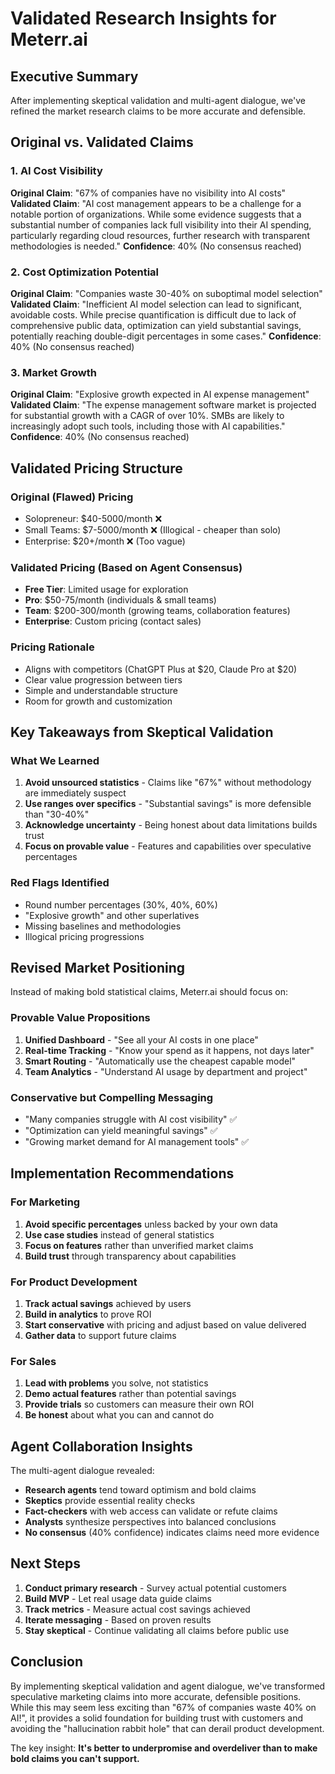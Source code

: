 # Validated Research Insights for Meterr.ai

## Executive Summary
After implementing skeptical validation and multi-agent dialogue, we've refined the market research claims to be more accurate and defensible.

## Original vs. Validated Claims

### 1. AI Cost Visibility
**Original Claim**: "67% of companies have no visibility into AI costs"
**Validated Claim**: "AI cost management appears to be a challenge for a notable portion of organizations. While some evidence suggests that a substantial number of companies lack full visibility into their AI spending, particularly regarding cloud resources, further research with transparent methodologies is needed."
**Confidence**: 40% (No consensus reached)

### 2. Cost Optimization Potential
**Original Claim**: "Companies waste 30-40% on suboptimal model selection"
**Validated Claim**: "Inefficient AI model selection can lead to significant, avoidable costs. While precise quantification is difficult due to lack of comprehensive public data, optimization can yield substantial savings, potentially reaching double-digit percentages in some cases."
**Confidence**: 40% (No consensus reached)

### 3. Market Growth
**Original Claim**: "Explosive growth expected in AI expense management"
**Validated Claim**: "The expense management software market is projected for substantial growth with a CAGR of over 10%. SMBs are likely to increasingly adopt such tools, including those with AI capabilities."
**Confidence**: 40% (No consensus reached)

## Validated Pricing Structure

### Original (Flawed) Pricing
- Solopreneur: $40-5000/month ❌
- Small Teams: $7-5000/month ❌ (Illogical - cheaper than solo)
- Enterprise: $20+/month ❌ (Too vague)

### Validated Pricing (Based on Agent Consensus)
- **Free Tier**: Limited usage for exploration
- **Pro**: $50-75/month (individuals & small teams)
- **Team**: $200-300/month (growing teams, collaboration features)
- **Enterprise**: Custom pricing (contact sales)

### Pricing Rationale
- Aligns with competitors (ChatGPT Plus at $20, Claude Pro at $20)
- Clear value progression between tiers
- Simple and understandable structure
- Room for growth and customization

## Key Takeaways from Skeptical Validation

### What We Learned
1. **Avoid unsourced statistics** - Claims like "67%" without methodology are immediately suspect
2. **Use ranges over specifics** - "Substantial savings" is more defensible than "30-40%"
3. **Acknowledge uncertainty** - Being honest about data limitations builds trust
4. **Focus on provable value** - Features and capabilities over speculative percentages

### Red Flags Identified
- Round number percentages (30%, 40%, 60%)
- "Explosive growth" and other superlatives
- Missing baselines and methodologies
- Illogical pricing progressions

## Revised Market Positioning

Instead of making bold statistical claims, Meterr.ai should focus on:

### Provable Value Propositions
1. **Unified Dashboard** - "See all your AI costs in one place"
2. **Real-time Tracking** - "Know your spend as it happens, not days later"
3. **Smart Routing** - "Automatically use the cheapest capable model"
4. **Team Analytics** - "Understand AI usage by department and project"

### Conservative but Compelling Messaging
- "Many companies struggle with AI cost visibility" ✅
- "Optimization can yield meaningful savings" ✅
- "Growing market demand for AI management tools" ✅

## Implementation Recommendations

### For Marketing
1. **Avoid specific percentages** unless backed by your own data
2. **Use case studies** instead of general statistics
3. **Focus on features** rather than unverified market claims
4. **Build trust** through transparency about capabilities

### For Product Development
1. **Track actual savings** achieved by users
2. **Build in analytics** to prove ROI
3. **Start conservative** with pricing and adjust based on value delivered
4. **Gather data** to support future claims

### For Sales
1. **Lead with problems** you solve, not statistics
2. **Demo actual features** rather than potential savings
3. **Provide trials** so customers can measure their own ROI
4. **Be honest** about what you can and cannot do

## Agent Collaboration Insights

The multi-agent dialogue revealed:
- **Research agents** tend toward optimism and bold claims
- **Skeptics** provide essential reality checks
- **Fact-checkers** with web access can validate or refute claims
- **Analysts** synthesize perspectives into balanced conclusions
- **No consensus** (40% confidence) indicates claims need more evidence

## Next Steps

1. **Conduct primary research** - Survey actual potential customers
2. **Build MVP** - Let real usage data guide claims
3. **Track metrics** - Measure actual cost savings achieved
4. **Iterate messaging** - Based on proven results
5. **Stay skeptical** - Continue validating all claims before public use

## Conclusion

By implementing skeptical validation and agent dialogue, we've transformed speculative marketing claims into more accurate, defensible positions. While this may seem less exciting than "67% of companies waste 40% on AI!", it provides a solid foundation for building trust with customers and avoiding the "hallucination rabbit hole" that can derail product development.

The key insight: **It's better to underpromise and overdeliver than to make bold claims you can't support.**